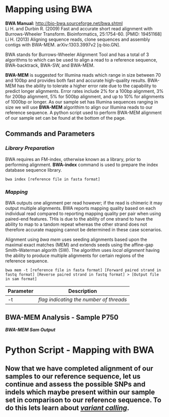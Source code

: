 # Mapping using BWA
**BWA Manual:** http://bio-bwa.sourceforge.net/bwa.shtml  
Li H. and Durbin R. (2009) Fast and accurate short read alignment with Burrows-Wheeler Transform. Bioinformatics, 25:1754-60. [PMID: 19451168]  
Li H. (2013) Aligning sequence reads, clone sequences and assembly contigs with BWA-MEM. arXiv:1303.3997v2 [q-bio.GN].  

BWA stands for Burrows-Wheeler Alignment Tool and has a total of 3 algorithms to which can be used to align a read to a reference sequence, BWA-backtrack, BWA-SW, and BWA-MEM.  

**BWA-MEM** is suggested for Illumina reads which range in size between 70 and 100bp and provides both fast and accurate high-quality results. BWA-MEM has the ability to tolerate a higher error rate due to the capability to predict longer alignments. Error rates include 2% for a 100bp alignment, 3% for 200bp alignment, 5% for 500bp alignment, and up to 10% for alignments of 1000bp or longer. As our sample set has Illumina sequences ranging in size we will use **BWA-MEM** algorithim to align our Illumina reads to our reference sequence. A python script used to perform BWA-MEM alignment of our sample set can be found at the bottom of the page. 

## Commands and Parameters  
### *Library Preparation*  
BWA requires an FM-index, otherwise known as a library, prior to performing alignment. **BWA-index** command is used to prepare the index database sequence library.  

```
bwa index [reference file in fasta format]
```  

### *Mapping*

BWA outputs one alignment per read however; if the read is chimeric it may output multiple alignments. 
BWA reports mapping quality based on each individual read compared to reporting mapping quality per pair when using paired-end features. THis is due to the ability of one strand to have the ability to map to a tandom repeat whereas the other strand does not therefore accurate mapping cannot be determined in these case scenarios. 

Alignment using *bwa mem* uses seeding alignments based upon the maximal exact matches (MEM) and extends seeds using the affine-gap Smith-Waterman algorith (SW). The algorithm uses *local alignment* having the ability to produce multiple alignments for certain regions of the reference sequence. 

```
bwa mem -t [reference file in fasta format] [Forward paired strand in fastq format] [Reverse paired strand in fastq format] > [Output file in sam format]
``` 
Parameter | Description
----------|------------
-t | *flag indicating the number of threads*  

## BWA-MEM Analysis - Sample P750    
***BWA-MEM Sam Output***  

# Python Script - Mapping with BWA

## Now that we have completed alignment of our samples to our reference sequence, let us continue and assess the possible SNPs and indels which maybe present within our sample set in comparison to our reference sequence. To do this lets learn about [*variant calling*](https://github.com/rszymkiewicz/Comparison_of_Mappers/blob/master/9_Variant_Calling.md).   
